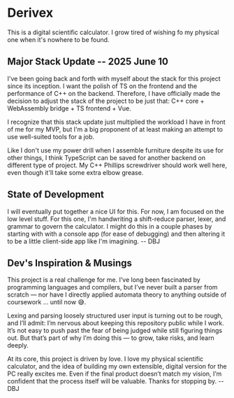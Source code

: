 # Derivex

This is a digital scientific calculator. I grow tired of wishing fo my physical one when it's nowhere to be found.

## Major Stack Update -- 2025 June 10

I've been going back and forth with myself about the stack for this project since its inception.
I want the polish of TS on the frontend and the performance of C++ on the backend. Therefore, I have
officially made the decision to adjust the stack of the project to be just that:
C++ core + WebAssembly bridge + TS frontend + Vue.

I recognize that this stack update just multiplied the workload I have in front of me for my MVP, but I'm a big proponent of at least making an attempt to use well-suited tools for a job.

Like I don't use my power drill when I assemble furniture despite its use for other things, I think TypeScript can be saved for another backend on different type of project. My C++ Phillips screwdriver should work well here, even though it'll take some extra elbow grease.

## State of Development

I will eventually put together a nice UI for this. For now, I am focused on the low level stuff. For this one, I'm handwriting a shift-reduce parser, lexer, and grammar to govern the calculator. I might do this in a couple phases by starting with with a console app (for ease of debugging) and then altering it to be a little client-side app like I'm imagining. -- DBJ

## Dev's Inspiration & Musings

This project is a real challenge for me. I’ve long been fascinated by programming languages and compilers, but I’ve never built a parser from scratch — nor have I directly applied automata theory to anything outside of coursework … until now 😅.

Lexing and parsing loosely structured user input is turning out to be rough, and I’ll admit: I’m nervous about keeping this repository public while I work. It’s not easy to push past the fear of being judged while still figuring things out. But that’s part of why I’m doing this — to grow, take risks, and learn deeply.

At its core, this project is driven by love. I love my physical scientific calculator, and the idea of building my own extensible, digital version for the PC really excites me. Even if the final product doesn’t match my vision, I’m confident that the process itself will be valuable.
Thanks for stopping by. -- DBJ
